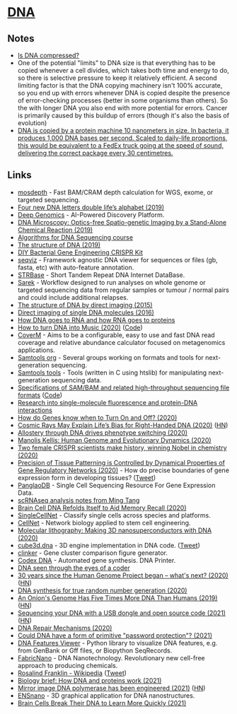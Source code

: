 # [DNA](http://en.wikipedia.org/wiki/DNA)

## Notes

- [Is DNA compressed?](https://www.reddit.com/r/askscience/comments/637gyu/is_dna_compressed/)
- One of the potential "limits" to DNA size is that everything has to be copied whenever a cell divides, which takes both time and energy to do, so there is selective pressure to keep it relatively efficient. A second limiting factor is that the DNA copying machinery isn't 100% accurate, so you end up with errors whenever DNA is copied despite the presence of error-checking processes (better in some organisms than others). So the with longer DNA you also end with more potential for errors. Cancer is primarily caused by this buildup of errors (though it's also the basis of evolution)
- [DNA is copied by a protein machine 10 nanometers in size. In bacteria, it produces 1,000 DNA bases per second. Scaled to daily-life proportions, this would be equivalent to a FedEx truck going at the speed of sound, delivering the correct package every 30 centimetres.](https://twitter.com/van__Oijen/status/1310353334457348097)

## Links

- [mosdepth](https://github.com/brentp/mosdepth) - Fast BAM/CRAM depth calculation for WGS, exome, or targeted sequencing.
- [Four new DNA letters double life’s alphabet (2019)](https://www.nature.com/articles/d41586-019-00650-8)
- [Deep Genomics](https://www.deepgenomics.com/) - AI-Powered Discovery Platform.
- [DNA Microscopy: Optics-free Spatio-genetic Imaging by a Stand-Alone Chemical Reaction (2019)](<https://www.cell.com/cell/fulltext/S0092-8674(19)30547-1>)
- [Algorithms for DNA Sequencing course](https://www.coursera.org/learn/dna-sequencing)
- [The structure of DNA (2019)](https://www.nature.com/articles/d41586-019-02554-z)
- [DIY Bacterial Gene Engineering CRISPR Kit](http://www.the-odin.com/diy-crispr-kit/)
- [seqviz](https://github.com/Lattice-Automation/seqviz) - Framework agnostic DNA viewer for sequences or files (gb, fasta, etc) with auto-feature annotation.
- [STRBase](https://strbase.nist.gov/) - Short Tandem Repeat DNA Internet DataBase.
- [Sarek](https://github.com/nf-core/sarek) - Workflow designed to run analyses on whole genome or targeted sequencing data from regular samples or tumour / normal pairs and could include additional relapses.
- [The structure of DNA by direct imaging (2015)](https://advances.sciencemag.org/content/1/7/e1500734)
- [Direct imaging of single DNA molecules (2016)](https://spie.org/news/6527-direct-imaging-of-single-dna-molecules?SSO=1)
- [How DNA goes to RNA and how RNA goes to proteins](https://www.youtube.com/watch?v=C4_HVQszoxA)
- [How to turn DNA into Music (2020)](https://github.com/0x0f0f0f/dna2music) ([Code](https://github.com/0x0f0f0f/dna2music))
- [CoverM](https://github.com/wwood/CoverM) - Aims to be a configurable, easy to use and fast DNA read coverage and relative abundance calculator focused on metagenomics applications.
- [Samtools org](http://samtools.github.io/) - Several groups working on formats and tools for next-generation sequencing.
- [Samtools tools](https://github.com/samtools/samtools) - Tools (written in C using htslib) for manipulating next-generation sequencing data.
- [Specifications of SAM/BAM and related high-throughput sequencing file formats](http://samtools.github.io/hts-specs/) ([Code](https://github.com/samtools/hts-specs))
- [Research into single-molecule fluorescence and protein-DNA interactions](http://justinpinkney.com/site/01_Biophysics.html)
- [How do Genes know when to Turn On and Off? (2020)](https://www.reddit.com/r/askscience/comments/gqap1l/how_do_genes_know_when_to_turn_on_and_off/)
- [Cosmic Rays May Explain Life’s Bias for Right-Handed DNA (2020)](https://www.quantamagazine.org/cosmic-rays-may-explain-lifes-bias-for-right-handed-dna-20200629/) ([HN](https://news.ycombinator.com/item?id=23688535))
- [Allostery through DNA drives phenotype switching (2020)](https://www.biorxiv.org/content/10.1101/2020.07.04.187450v1)
- [Manolis Kellis: Human Genome and Evolutionary Dynamics (2020)](https://overcast.fm/+eZyA3p3HE)
- [Two female CRISPR scientists make history, winning Nobel in chemistry (2020)](https://www.statnews.com/2020/10/07/two-crispr-scientists-win-nobel-prize-in-chemistry/)
- [Precision of Tissue Patterning is Controlled by Dynamical Properties of Gene Regulatory Networks (2020)](https://www.biorxiv.org/content/10.1101/721043v2) - How do precise boundaries of gene expression form in developing tissues? ([Tweet](https://twitter.com/briscoejames/status/1318829819761692673))
- [PanglaoDB](https://panglaodb.se/) - Single Cell Sequencing Resource For Gene Expression Data.
- [scRNAseq analysis notes from Ming Tang](https://github.com/crazyhottommy/scRNAseq-analysis-notes)
- [Brain Cell DNA Refolds Itself to Aid Memory Recall (2020)](https://www.quantamagazine.org/brain-cell-dna-refolds-itself-to-aid-memory-recall-20201102/)
- [SingleCellNet](https://github.com/pcahan1/singleCellNet) - Classify single cells across species and platforms.
- [CellNet](https://github.com/pcahan1/CellNet) - Network biology applied to stem cell engineering.
- [Molecular lithography: Making 3D nanosuperconductors with DNA (2020)](https://phys.org/news/2020-11-d-nanosuperconductors-dna.html)
- [cube3d.dna](https://github.com/pallada-92/dna-3d-engine) - 3D engine implementation in DNA code. ([Tweet](https://twitter.com/pallada92/status/1332855023479484417))
- [clinker](https://github.com/gamcil/clinker) - Gene cluster comparison figure generator.
- [Codex DNA](https://codexdna.com/products/bioxp-system/) - Automated gene synthesis. DNA Printer.
- [DNA seen through the eyes of a coder](https://berthub.eu/articles/posts/amazing-dna/)
- [30 years since the Human Genome Project began – what's next? (2020)](https://www.wired.com/story/30-years-since-the-human-genome-project-began-whats-next/) ([HN](https://news.ycombinator.com/item?id=25630318))
- [DNA synthesis for true random number generation (2020)](https://www.nature.com/articles/s41467-020-19757-y)
- [An Onion's Genome Has Five Times More DNA Than Humans (2019)](https://geneticsunzipped.com/news/2019/1/31/the-onion-test) ([HN](https://news.ycombinator.com/item?id=25975457))
- [Sequencing your DNA with a USB dongle and open source code (2021)](https://stackoverflow.blog/2021/02/03/sequencing-your-dna-with-a-usb-dongle-and-open-source-code/) ([HN](https://news.ycombinator.com/item?id=26014421))
- [DNA Repair Mechanisms (2020)](https://www.youtube.com/watch?v=oRfK85gPAVA)
- [Could DNA have a form of primitive "password protection"? (2021)](https://www.reddit.com/r/askscience/comments/n542n1/could_dna_have_a_form_of_primitive_password/)
- [DNA Features Viewer](https://github.com/Edinburgh-Genome-Foundry/DnaFeaturesViewer) - Python library to visualize DNA features, e.g. from GenBank or Gff files, or Biopython SeqRecords.
- [FabricNano](https://www.fabricnano.com/) - DNA Nanotechnology. Revolutionary new cell-free approach to producing chemicals.
- [Rosalind Franklin - Wikipedia](https://en.wikipedia.org/wiki/Rosalind_Franklin) ([Tweet](https://twitter.com/royalsociety/status/1419221639363969028))
- [Biology brief: How DNA and proteins work (2021)](https://www.economist.com/schools-brief/2021/07/31/biology-brief-how-dna-and-proteins-work)
- [Mirror image DNA polymerase has been engineered (2021)](https://mobile.twitter.com/NatureBiotech/status/1420795633955389444) ([HN](https://news.ycombinator.com/item?id=28009398))
- [ENSnano](https://github.com/thenlevy/ensnano) - 3D graphical application for DNA nanostructures.
- [Brain Cells Break Their DNA to Learn More Quickly (2021)](https://www.quantamagazine.org/brain-cells-break-their-dna-to-learn-more-quickly-20210830/)

